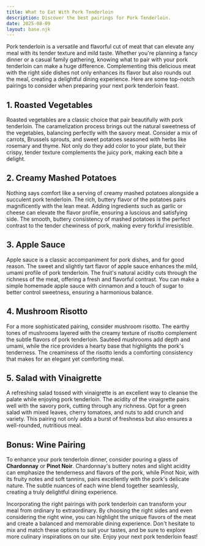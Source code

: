 ```yaml
---
title: What to Eat With Pork Tenderloin
description: Discover the best pairings for Pork Tenderloin.
date: 2025-08-09
layout: base.njk
---
```


Pork tenderloin is a versatile and flavorful cut of meat that can elevate any meal with its tender texture and mild taste. Whether you're planning a fancy dinner or a casual family gathering, knowing what to pair with your pork tenderloin can make a huge difference. Complementing this delicious meat with the right side dishes not only enhances its flavor but also rounds out the meal, creating a delightful dining experience. Here are some top-notch pairings to consider when preparing your next pork tenderloin feast.

## **1. Roasted Vegetables**

Roasted vegetables are a classic choice that pair beautifully with pork tenderloin. The caramelization process brings out the natural sweetness of the vegetables, balancing perfectly with the savory meat. Consider a mix of carrots, Brussels sprouts, and sweet potatoes seasoned with herbs like rosemary and thyme. Not only do they add color to your plate, but their crispy, tender texture complements the juicy pork, making each bite a delight.

## **2. Creamy Mashed Potatoes**

Nothing says comfort like a serving of creamy mashed potatoes alongside a succulent pork tenderloin. The rich, buttery flavor of the potatoes pairs magnificently with the lean meat. Adding ingredients such as garlic or cheese can elevate the flavor profile, ensuring a luscious and satisfying side. The smooth, buttery consistency of mashed potatoes is the perfect contrast to the tender chewiness of pork, making every forkful irresistible.

## **3. Apple Sauce**

Apple sauce is a classic accompaniment for pork dishes, and for good reason. The sweet and slightly tart flavor of apple sauce enhances the mild, umami profile of pork tenderloin. The fruit's natural acidity cuts through the richness of the meat, offering a fresh and flavorful contrast. You can make a simple homemade apple sauce with cinnamon and a touch of sugar to better control sweetness, ensuring a harmonious balance.

## **4. Mushroom Risotto**

For a more sophisticated pairing, consider mushroom risotto. The earthy tones of mushrooms layered with the creamy texture of risotto complement the subtle flavors of pork tenderloin. Sautéed mushrooms add depth and umami, while the rice provides a hearty base that highlights the pork's tenderness. The creaminess of the risotto lends a comforting consistency that makes for an elegant yet comforting meal.

## **5. Salad with Vinaigrette**

A refreshing salad tossed with vinaigrette is an excellent way to cleanse the palate while enjoying pork tenderloin. The acidity of the vinaigrette pairs well with the savory pork, cutting through any richness. Opt for a green salad with mixed leaves, cherry tomatoes, and nuts to add crunch and variety. This pairing not only adds a burst of freshness but also ensures a well-rounded, nutritious meal.

## **Bonus: Wine Pairing**

To enhance your pork tenderloin dinner, consider pouring a glass of **Chardonnay** or **Pinot Noir**. Chardonnay's buttery notes and slight acidity can emphasize the tenderness and flavors of the pork, while Pinot Noir, with its fruity notes and soft tannins, pairs excellently with the pork's delicate nature. The subtle nuances of each wine blend together seamlessly, creating a truly delightful dining experience.

Incorporating the right pairings with pork tenderloin can transform your meal from ordinary to extraordinary. By choosing the right sides and even considering the right wine, you can highlight the unique flavors of the meat and create a balanced and memorable dining experience. Don't hesitate to mix and match these options to suit your tastes, and be sure to explore more culinary inspirations on our site. Enjoy your next pork tenderloin feast!